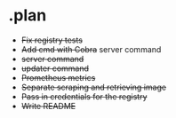 # .plan

* ~~Fix registry tests~~
* ~~Add cmd with Cobra~~ server command
* ~~server command~~
* ~~updater command~~
* ~~Prometheus metrics~~
* ~~Separate scraping and retrieving image~~
* ~~Pass in credentials for the registry~~
* ~~Write README~~
